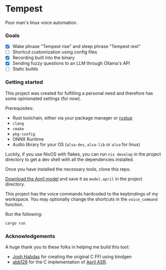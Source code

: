 # Tempest

Poor man's linux voice automation.

### Goals
- [x] Wake phrase "Tempest rise" and sleep phrase "Tempest rest"
- [ ] Shortcut customization using config files
- [x] Recording built into the binary
- [x] Sending fuzzy questions to an LLM through Ollama's API
- [ ] Static builds

### Getting started

This project was created for fulfilling a personal need and therefore has some opinionated settings (for now).

Prerequisites:
- Rust toolchain, either via your package manager or [rustup](https://rustup.rs)
- `clang`
- `cmake`
- `pkg-config`
- ONNX Runtime
- Audio library for your OS (`alsa-dev`, `alsa-lib` or `alsa` for linux)

Luckily, if you use NixOS with flakes, you can run `nix develop` in the project directory to get a dev shell with all the dependencies installed.

Once you have installed the necessary tools, clone this repo.

[Download the April model](https://april.sapples.net/aprilv0_en-us.april) and save it as `model.april` in the project directory.

This project has the voice commands hardcoded to the keybindings of my workspace.
You may optionally change the shortcuts in the `voice_command` function.

Run the following:

```sh
cargo run
```

### Acknowledgements

A huge thank you to these folks in helping me build this tool:

- [Josh Habdas](https://cpdeberg.org/vhs) for creating the original C FFI using bindgen
- [abb128](https://github.com/abb128) for the C implementation of [April ASR](https://github.com/abb128/april-asr).
